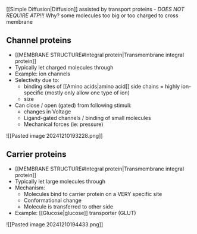 [[Simple Diffusion|Diffusion]] assisted by transport proteins - *DOES NOT REQUIRE ATP!!!*
Why? some molecules too big or too charged to cross membrane
## Channel proteins
- [[MEMBRANE STRUCTURE#Integral protein|Transmembrane integral protein]]
- Typically let charged molecules through
- Example: ion channels 
- Selectivity due to:
	- binding sites of [[Amino acids|amino acid]] side chains = highly ion-specific (mostly only allow one type of ion)
	- size
- Can close / open (gated) from following stimuli:
	- changes in Voltage
	- Ligand-gated channels / binding of small molecules
	- Mechanical forces (ie: pressure)
	
![[Pasted image 20241210193228.png]]
## Carrier proteins
- [[MEMBRANE STRUCTURE#Integral protein|Transmembrane integral protein]]
- Typically let large molecules through
- Mechanism:
	- Molecules bind to carrier protein on a VERY specific site
	- Conformational change
	- Molecule is transferred to other side
- Example: [[Glucose|glucose]] transporter (GLUT)

![[Pasted image 20241210194433.png]]